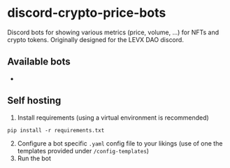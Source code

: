 # discord-crypto-price-bots
Discord bots for showing various metrics (price, volume, ...) for NFTs and crypto tokens. Originally designed for the LEVX DAO discord.

## Available bots
* 

## Self hosting
1) Install requirements (using a virtual environment is recommended)
```
pip install -r requirements.txt
```
2) Configure a bot specific `.yaml` config file to your likings (use of one the templates provided under `/config-templates`)
3) Run the bot
